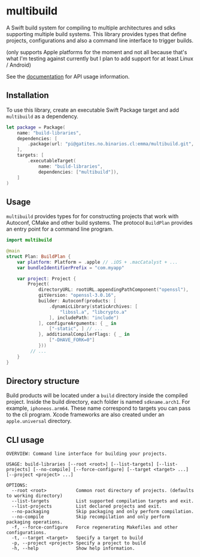 # multibuild

A Swift build system for compiling to multiple architectures and sdks supporting multiple build systems.
This library provides types that define projects, configurations and also a command line interface to trigger builds.

(only supports Apple platforms for the moment and not all because that's what I'm testing against currently but I plan to add support for at least Linux / Android)

See the [documentation](https://gatites.no.binarios.cl/emma/cosas/documentaciones/multibuild) for API usage information.

## Installation

To use this library, create an executable Swift Package target and add `multibuild` as a dependency.

```swift
let package = Package(
    name: "build-libraries",
    dependencies: [
        .package(url: "pi@gatites.no.binarios.cl:emma/multibuild.git", branch: "main")
    ],
    targets: [
        .executableTarget(
            name: "build-libraries",
            dependencies: ["multibuild"]),
    ]
)
```

## Usage

`multibuild` provides types for for constructing projects that work with Autoconf, CMake and other build systems.
The protocol `BuildPlan` provides an entry point for a command line program.

```swift
import multibuild

@main
struct Plan: BuildPlan {
    var platform: Platform = .apple // .iOS + .macCatalyst + ...
    var bundleIdentifierPrefix = "com.myapp"

    var project: Project {
        Project(
            directoryURL: rootURL.appendingPathComponent("openssl"),
            gitVersion: "openssl-3.0.16",
            builder: Autoconf(products: [
                .dynamicLibrary(staticArchives: [
                    "libssl.a", "libcrypto.a"
                ], includePath: "include")
            ], configureArguments: { _ in
                ["-static", ] // ...
            }, additionalCompilerFlags: { _ in
                ["-DHAVE_FORK=0"]
            }))
         // ...
    }
}
```

## Directory structure

Build products will be located under a `build` directory inside the compiled project.
Inside the build directory, each folder is named `sdkname.arch1`. For example, `iphoneos.arm64`. These name correspond to targets you can pass to the cli program.
Xcode frameworks are also created under an `apple.universal` directory.

## CLI usage

```
OVERVIEW: Command line interface for building your projects.

USAGE: build-libraries [--root <root>] [--list-targets] [--list-projects] [--no-compile] [--force-configure] [--target <target> ...] [--project <project> ...]

OPTIONS:
  --root <root>           Common root directory of projects. (defaults to working directory)
  --list-targets          List supported compilation targets and exit.
  --list-projects         List declared projects and exit.
  --no-packaging          Skip packaging and only perform compilation.
  --no-compile            Skip recompilation and only perform packaging operations.
  -f, --force-configure   Force regenerating Makefiles and other configurations.
  -t, --target <target>   Specify a target to build
  -p, --project <project> Specify a project to build
  -h, --help              Show help information.
```